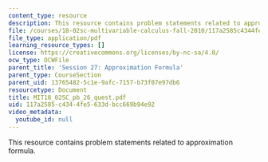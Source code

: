 ```yaml
---
content_type: resource
description: This resource contains problem statements related to approximation formula.
file: /courses/18-02sc-multivariable-calculus-fall-2010/117a2585c4344fe5633dbcc669b94e92_MIT18_02SC_pb_26_quest.pdf
file_type: application/pdf
learning_resource_types: []
license: https://creativecommons.org/licenses/by-nc-sa/4.0/
ocw_type: OCWFile
parent_title: 'Session 27: Approximation Formula'
parent_type: CourseSection
parent_uid: 13765482-5c1e-9afc-7157-b73f07e97db6
resourcetype: Document
title: MIT18_02SC_pb_26_quest.pdf
uid: 117a2585-c434-4fe5-633d-bcc669b94e92
video_metadata:
  youtube_id: null
---
```

This resource contains problem statements related to approximation formula.